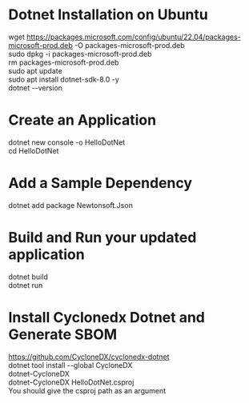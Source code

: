 # Dotnet Installation on Ubuntu
wget https://packages.microsoft.com/config/ubuntu/22.04/packages-microsoft-prod.deb -O packages-microsoft-prod.deb \
sudo dpkg -i packages-microsoft-prod.deb \
rm packages-microsoft-prod.deb \
sudo apt update \
sudo apt install dotnet-sdk-8.0 -y \
dotnet --version

# Create an Application
dotnet new console -o HelloDotNet \
cd HelloDotNet

# Add a Sample Dependency
dotnet add package Newtonsoft.Json

# Build and Run your updated application
dotnet build \
dotnet run

# Install Cyclonedx Dotnet and Generate SBOM
https://github.com/CycloneDX/cyclonedx-dotnet \
dotnet tool install --global CycloneDX \
dotnet-CycloneDX \
dotnet-CycloneDX HelloDotNet.csproj \
You should give the csproj path as an argument
